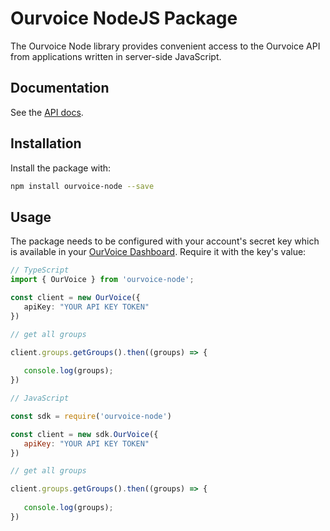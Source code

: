 # Ourvoice NodeJS Package 

The Ourvoice Node library provides convenient access to the Ourvoice API from
applications written in server-side JavaScript.

## Documentation

See the [API docs](https://api-docs.getourvoice.com/).

## Installation

Install the package with:

``` bash
npm install ourvoice-node --save
```

## Usage

The package needs to be configured with your account's secret key which is available in your [OurVoice Dashboard](https://app.getourvoice.com/developers/settings). Require it with the key's value:

``` ts
// TypeScript
import { OurVoice } from 'ourvoice-node';

const client = new OurVoice({
   apiKey: "YOUR API KEY TOKEN"
})

// get all groups

client.groups.getGroups().then((groups) => {
    
   console.log(groups);
})

```
``` js
// JavaScript

const sdk = require('ourvoice-node')

const client = new sdk.OurVoice({
   apiKey: "YOUR API KEY TOKEN"
})

// get all groups

client.groups.getGroups().then((groups) => {
    
   console.log(groups);
})

```
